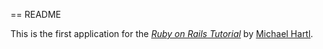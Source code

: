 == README

This is the first application for the 
[*Ruby on Rails Tutorial*](http://railstutorial.org)
by [Michael Hartl](http://michaelhartl.com/).